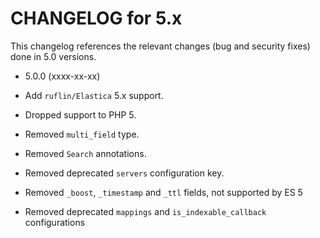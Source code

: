 CHANGELOG for 5.x
=================

This changelog references the relevant changes (bug and security fixes) done
in 5.0 versions.

* 5.0.0 (xxxx-xx-xx)

 * Add `ruflin/Elastica` 5.x support.
 * Dropped support to PHP 5.
 * Removed `multi_field` type.
 * Removed `Search` annotations.
 * Removed deprecated `servers` configuration key.
 * Removed `_boost`, `_timestamp` and `_ttl` fields, not supported by ES 5
 * Removed deprecated `mappings` and `is_indexable_callback` configurations
